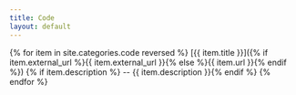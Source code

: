 ```yaml
---
title: Code
layout: default
---
```

{% for item in site.categories.code reversed %}
[{{ item.title }}]({% if item.external_url %}{{ item.external_url }}{% else %}{{ item.url }}{% endif %})
{% if item.description %} -- {{ item.description }}{% endif %}
{% endfor %}

